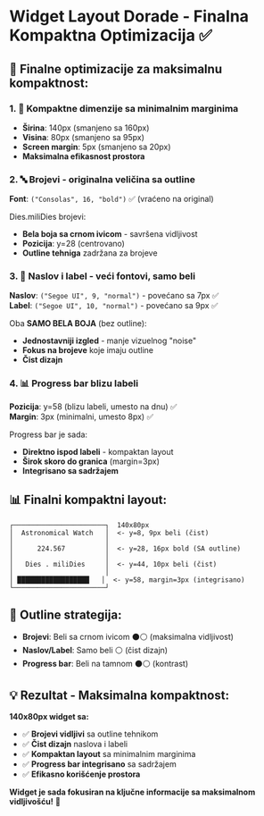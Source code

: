 # Widget Layout Dorade - Finalna Kompaktna Optimizacija ✅

## 🎯 Finalne optimizacije za maksimalnu kompaktnost:

### 1. **📏 Kompaktne dimenzije sa minimalnim marginima**
- **Širina**: 140px (smanjeno sa 160px)
- **Visina**: 80px (smanjeno sa 95px)
- **Screen margin**: 5px (smanjeno sa 20px)
- **Maksimalna efikasnost prostora**

### 2. **🔤 Brojevi - originalna veličina sa outline** 
**Font**: `("Consolas", 16, "bold")` ✅ (vraćeno na original)

Dies.miliDies brojevi:
- **Bela boja sa crnom ivicom** - savršena vidljivost
- **Pozicija**: y=28 (centrovano)
- **Outline tehniga** zadržana za brojeve

### 3. **📝 Naslov i label - veći fontovi, samo beli**
**Naslov**: `("Segoe UI", 9, "normal")` - povećano sa 7px ✅  
**Label**: `("Segoe UI", 10, "normal")` - povećano sa 9px ✅

Oba **SAMO BELA BOJA** (bez outline):
- **Jednostavniji izgled** - manje vizuelnog "noise"
- **Fokus na brojeve** koje imaju outline
- **Čist dizajn**

### 4. **📊 Progress bar blizu labeli**
**Pozicija**: y=58 (blizu labeli, umesto na dnu) ✅  
**Margin**: 3px (minimalni, umesto 8px) ✅

Progress bar je sada:
- **Direktno ispod labeli** - kompaktan layout
- **Širok skoro do granica** (margin=3px)
- **Integrisano sa sadržajem**

## 📊 Finalni kompaktni layout:

```
┌───────────────────────┐  140x80px
│  Astronomical Watch   │  <- y=8, 9px beli (čist)
│                       │
│      224.567          │  <- y=28, 16px bold (SA outline)
│                       │  
│   Dies . miliDies     │  <- y=44, 10px beli (čist)
│                       │
│ ██████████████████   │  <- y=58, margin=3px (integrisano)
└───────────────────────┘
```

## 🎨 Outline strategija:
- **Brojevi**: Beli sa crnom ivicom ⚫⚪ (maksimalna vidljivost)
- **Naslov/Label**: Samo beli ⚪ (čist dizajn)
- **Progress bar**: Beli na tamnom ⚫⚪ (kontrast)

## 💡 Rezultat - Maksimalna kompaktnost:
**140x80px widget sa:**
- ✅ **Brojevi vidljivi** sa outline tehnikom
- ✅ **Čist dizajn** naslova i labeli  
- ✅ **Kompaktan layout** sa minimalnim marginima
- ✅ **Progress bar integrisano** sa sadržajem
- ✅ **Efikasno korišćenje prostora**

**Widget je sada fokusiran na ključne informacije sa maksimalnom vidljivošću!** 🚀